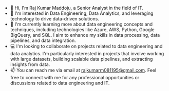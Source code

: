 - 👋 Hi, I'm Raj Kumar Maddoju, a Senior Analyst in the field of IT.
- 👀 I'm interested in Data Engineering, Data Analytics, and leveraging technology to drive data-driven solutions.
- 🌱 I'm currently learning more about data engineering concepts and techniques, including technologies like Azure, AWS, Python, Google BigQuery, and SQL. I aim to enhance my skills in data processing, data pipelines, and data integration.
- 💻 I'm looking to collaborate on projects related to data engineering and data analytics. I'm particularly interested in projects that involve working with large datasets, building scalable data pipelines, and extracting insights from data.
- 📫 You can reach me via email at rajkumarm081195@gmail.com. Feel free to connect with me for any professional opportunities or discussions related to data engineering and IT.


<!---
rajkumarmaddoju03/rajkumarmaddoju03 is a ✨ special ✨ repository because its `README.md` (this file) appears on your GitHub profile.
You can click the Preview link to take a look at your changes.
--->
